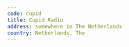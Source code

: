```yaml
---
code: cupid
title: Cupid Radio
address: somewhere in The Netherlands
country: Netherlands, The
---
```

